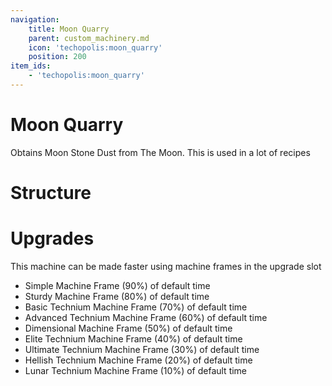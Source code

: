 ```yaml
---
navigation:
    title: Moon Quarry
    parent: custom_machinery.md
    icon: 'techopolis:moon_quarry'
    position: 200
item_ids:
    - 'techopolis:moon_quarry'
---
```


# Moon Quarry

Obtains Moon Stone Dust from The Moon. This is used in a lot of recipes

<Recipe id="techopolis:moon_quarry" />

# Structure

<GameScene zoom="2" interactive={true}>
  <ImportStructure src="../assets/structures/custom_machinery/moon_quarry.nbt" />
</GameScene>

# Upgrades

This machine can be made faster using machine frames in the upgrade slot

- Simple Machine Frame (90%) of default time
- Sturdy Machine Frame (80%) of default time
- Basic Technium Machine Frame (70%) of default time
- Advanced Technium Machine Frame (60%) of default time
- Dimensional Machine Frame (50%) of default time 
- Elite Technium Machine Frame (40%) of default time
- Ultimate Technium Machine Frame (30%) of default time
- Hellish Technium Machine Frame (20%) of default time 
- Lunar Technium Machine Frame (10%) of default time